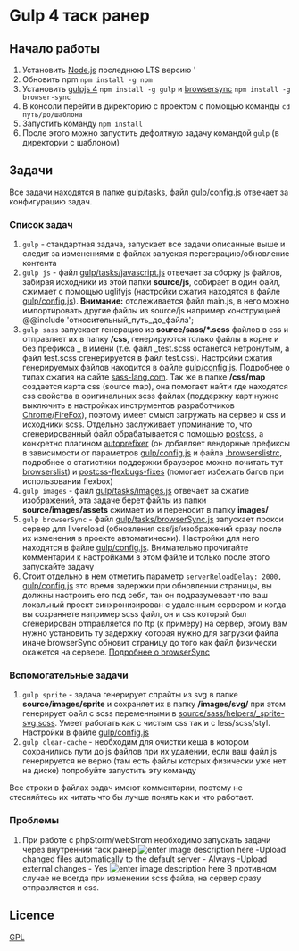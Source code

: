 # Gulp 4 таск ранер 

## Начало работы

 1. Установить [Node.js](https://nodejs.org/en/) последнюю LTS версию '
 2. Обновить npm `npm install -g npm`
 3.  Установить [gulpjs 4](http://gulpjs.com/)
 `npm install -g gulp` и [browsersync](http://browsersync.io) `npm install -g browser-sync`
 4. В консоли перейти в директорию с проектом с помощью команды `cd путь/до/шаблона`
 5. Запустить команду `npm install`
 6. После этого можно запустить дефолтную задачу командой `gulp` (в директории с шаблоном)

## Задачи

Все задачи находятся в папке [gulp/tasks](gulp/tasks), файл [gulp/config.js](gulp/config.js) отвечает за конфигурацию задач.
### Список задач

1. `gulp` - стандартная задача, запускает все задачи описанные выше и следит за изменениями в файлах запуская перегерацию/обновление контента
2. `gulp js` - файл [gulp/tasks/javascript.js](gulp/tasks/javascript.js) отвечает за сборку js файлов, забирая исходники из этой папки **source/js**, собирает в один файл, сжимает с помощью uglifyjs (настройки сжатия находятся в файле [gulp/config.js](gulp/config.js#L139)).
**Внимание:** отслеживается файл main.js, в него можно импортировать другие файлы из source/js например конструкцией @@include 'относительный_путь_до_файла';
3. `gulp sass` запускает генерацию из **source/sass/*.scss** файлов в css и отправляет их в папку **/css**, генерируются только файлы в корне и без префикса _ в имени (т.е. файл _test.scss останется нетронутым, а файл test.scss сгенерируется в файл test.css). Настройки сжатия генерируемых файлов находится в файле [gulp/config.js](gulp/config.js#L32). Подробнее о типах сжатия на сайте [sass-lang.com](http://sass-lang.com/documentation/file.SASS_REFERENCE.html#output_style). Так же в папке **/css/map** создается карта css (source map), она помогает найти где находятся css свойства в оригинальных scss файлах (поддержку карт нужно выключить в настройках инструментов разработчиков [Chrome](https://developer.chrome.com/devtools/docs/settings)/[FireFox](https://developer.mozilla.org/en-US/docs/Tools/Debugger/How_to/Use_a_source_map)), поэтому имеет смысл загружать на сервер и css и исходники scss.
Отдельно заслуживает упоминание тo, что сгенерированный файл обрабатывается с помощью [postcss](https://github.com/postcss/postcss), а конкретно плагином [autoprefixer](https://github.com/postcss/autoprefixer) (он добавляет вендорные префиксы в зависимости от параметров [gulp/config.js](gulp/config.js#L52) и файла [.browserslistrc](.browserslistrc), подробнее о статистики поддержки браузеров можно почитать тут [browserslist](https://github.com/browserslist/browserslist)) и  [postcss-flexbugs-fixes](https://github.com/luisrudge/postcss-flexbugs-fixes) (помогает избежать багов при использовании flexbox)
4. `gulp images` - файл [gulp/tasks/images.js](gulp/tasks/images.js) отвечает за сжатие изображений, эта задаче берет файлы из папки **source/images/assets** сжимает их и переносит в папку **images/**
5. `gulp browserSync` - файл [gulp/tasks/browserSync.js](gulp/tasks/browserSync.js) запускает прокси сервер для livereload (обновления css/js/изображений сразу после их изменения в проекте автоматически). Настройки для него находятся в файле [gulp/config.js](gulp/config.js#L9). Внимательно прочитайте комментарии к настройками в этом файле и только после этого запускайте задачу
6. Стоит отдельно в нем отметить параметр `serverReloadDelay: 2000,` [gulp/config.js](gulp/config.js#L4) это время задержки при обновлении страницы, вы должны настроить его под себя, так он подразумевает что ваш локальный проект синхронизирован с удаленным сервером и когда вы сохраняете например scss файл, он и css который был сгенерирован отправляется по ftp (к примеру) на сервер, этому вам нужно установить ту задержку которая нужно для загрузки файла иначе browserSync обновит страницу до того как файл физически окажется на сервере.
[Подробнее о browserSync](https://www.browsersync.io/)

### Вспомогательные задачи
1. `gulp sprite` - задача генерирует спрайты из svg в папке **source/images/sprite** и сохраняет их в папку **/images/svg/** при этом генерирует файл с scss переменными в [source/sass/helpers/_sprite-svg.scss](source/sass/helpers). Умеет работать как с чистым css так и с less/scss/styl. Настройки в файле [gulp/config.js](gulp/config.js#L97)
2. `gulp clear-cache` - необходим для очистки кеша в котором сохранились пути до js файлов при их удалении, если ваш файл js генерируется не верно (там есть файлы которых физически уже нет на диске) попробуйте запустить эту команду

Все строки  в файлах задач имеют комментарии, поэтому не стесняйтесь их читать что бы лучше понять как и что работает.

### Проблемы

 1. При работе с phpStorm/webStrom необходимо запускать задачи через внутренний таск ранер
 ![enter image description here](http://i.imgur.com/eIC1Eg2.png)
-Upload changed files automatically to the default server - Always
-Upload external changes - Yes
 ![enter image description here](http://i.imgur.com/sVHDAdS.png)
 В противном случае не всегда при изменении scss файла, на сервер сразу отправляется и css.


## Licence

[GPL](LICENSE)